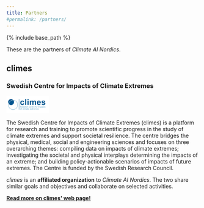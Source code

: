 ```yaml
---
title: Partners
#permalink: /partners/
---
```

{% include base_path %}

<style>
img {
  width: 8em;
}
</style>

These are the partners of _Climate AI Nordics_.

## climes
### Swedish Centre for Impacts of Climate Extremes

![](/images/partners/climes.png)

The Swedish Centre for Impacts of Climate Extremes (climes) is a platform for research and training to promote scientific progress in the study of climate extremes and support societal resilience. The centre bridges the physical, medical, social and engineering sciences and focuses on three overarching themes: compiling data on impacts of climate extremes; investigating the societal and physical interplays determining the impacts of an extreme; and building policy-actionable scenarios of impacts of future extremes. The Centre is funded by the Swedish Research Council.

*climes* is an **affiliated organization** to *Climate AI Nordics*. The two share similar goals and objectives and collaborate on selected activities.

**[Read more on climes' web page!](https://climes.se/)**
